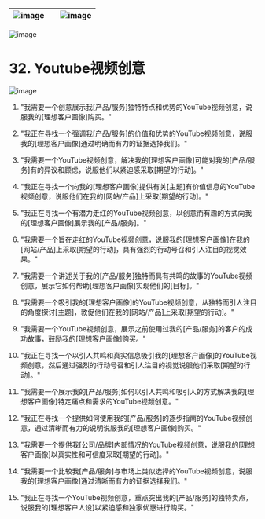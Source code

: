 | ![image](d2d_images/chapter_title_corner_decoration_left.png) |  | ![image](d2d_images/chapter_title_corner_decoration_right.png) |
| --- | --- | --- |

![image](d2d_images/chapter_title_above.png)

# 32. Youtube视频创意

![image](d2d_images/chapter_title_below.png)

1.  "我需要一个创意展示我[产品/服务]独特特点和优势的YouTube视频创意，说服我的[理想客户画像]购买。"

1.  "我正在寻找一个强调我[产品/服务]的价值和优势的YouTube视频创意，说服我的[理想客户画像]通过明确而有力的证据选择我们。"

1.  "我需要一个YouTube视频创意，解决我的[理想客户画像]可能对我的[产品/服务]有的异议和顾虑，说服他们以紧迫感采取[期望的行动]。"

1.  "我正在寻找一个向我的[理想客户画像]提供有关[主题]有价值信息的YouTube视频创意，说服他们在我的[网站/产品]上采取[期望的行动]。"

1.  "我正在寻找一个有潜力走红的YouTube视频创意，以创意而有趣的方式向我的[理想客户画像]展示我的[产品/服务]。"

1.  "我需要一个旨在走红的YouTube视频创意，说服我的[理想客户画像]在我的[网站/产品]上采取[期望的行动]，具有强烈的行动号召和引人注目的视觉效果。"

1.  "我需要一个讲述关于我的[产品/服务]独特而具有共鸣的故事的YouTube视频创意，展示它如何帮助[理想客户画像]实现他们的[目标]。"

1.  "我需要一个吸引我的[理想客户画像]的YouTube视频创意，从独特而引人注目的角度探讨[主题]，敦促他们在我的[网站/产品]上采取[期望的行动]。"

1.  "我需要一个YouTube视频创意，展示之前使用过我的[产品/服务]的客户的成功故事，鼓励我的[理想客户画像]购买。"

1.  "我正在寻找一个以引人共鸣和真实信息吸引我的[理想客户画像]的YouTube视频创意，然后通过强烈的行动号召和引人注目的视觉说服他们采取[期望的行动]。"

1.  "我需要一个展示我的[产品/服务]如何以引人共鸣和吸引人的方式解决我的[理想客户画像]特定痛点和需求的YouTube视频创意。"

1.  "我正在寻找一个提供如何使用我的[产品/服务]的逐步指南的YouTube视频创意，通过清晰而有力的说明说服我的[理想客户画像]购买。"

1.  "我需要一个提供我[公司/品牌]内部情况的YouTube视频创意，说服我的[理想客户画像]以真实性和可信度采取[期望的行动]。"

1.  "我需要一个比较我[产品/服务]与市场上类似选择的YouTube视频创意，说服我的[理想客户画像]通过清晰而有力的证据选择我们。"

1.  "我正在寻找一个YouTube视频创意，重点突出我的[产品/服务]的独特卖点，说服我的[理想客户人设]以紧迫感和独家优惠进行购买。"
